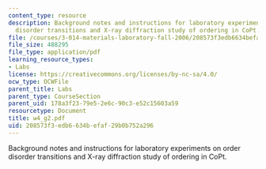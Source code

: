```yaml
---
content_type: resource
description: Background notes and instructions for laboratory experiments on order
  disorder transitions and X-ray diffraction study of ordering in CoPt.
file: /courses/3-014-materials-laboratory-fall-2006/208573f3edb6634befaf29b0b752a296_w4_g2.pdf
file_size: 488295
file_type: application/pdf
learning_resource_types:
- Labs
license: https://creativecommons.org/licenses/by-nc-sa/4.0/
ocw_type: OCWFile
parent_title: Labs
parent_type: CourseSection
parent_uid: 178a3f23-79e5-2e6c-90c3-e52c15603a59
resourcetype: Document
title: w4_g2.pdf
uid: 208573f3-edb6-634b-efaf-29b0b752a296
---
```

Background notes and instructions for laboratory experiments on order disorder transitions and X-ray diffraction study of ordering in CoPt.